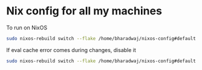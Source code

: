 # Nix config for all my machines

To run on NixOS

```bash
sudo nixos-rebuild switch --flake /home/bharadwaj/nixos-config#default --show-trace
```

If eval cache error comes during changes, disable it

```bash
sudo nixos-rebuild switch --flake /home/bharadwaj/nixos-config#default --option eval-cache false --show-trace
```
